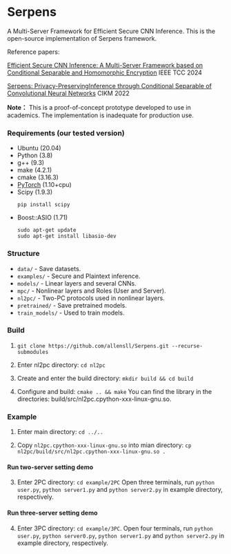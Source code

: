 # Serpens

A Multi-Server Framework for Efficient Secure CNN Inference. This is the open-source implementation of Serpens framework.

Reference papers:

[Efficient Secure CNN Inference: A Multi-Server Framework based on Conditional Separable and Homomorphic Encryption](https://ieeexplore.ieee.org/document/10636333) IEEE TCC 2024

[Serpens: Privacy-PreservingInference through Conditional Separable of Convolutional Neural Networks](https://dl.acm.org/doi/10.1145/3511808.3557450) CIKM 2022


**Note：** This is a proof-of-concept prototype developed to use in academics. The implementation is inadequate for production use. 


### Requirements (our tested version)

* Ubuntu (20.04)
* Python (3.8)
* g++ (9.3)
* make (4.2.1)
* cmake (3.16.3)
* [PyTorch](https://pytorch.org/get-started/locally/) (1.10+cpu)
* Scipy (1.9.3)
    ```
    pip install scipy
    ```
* Boost::ASIO (1.71)
    ```
    sudo apt-get update
    sudo apt-get install libasio-dev
    ```
### Structure

* `data/` - Save datasets.
* `examples/` - Secure and Plaintext inference.
* `models/` - Linear layers and several CNNs.
* `mpc/` - Nonlinear layers and Roles (User and Server).
* `nl2pc/` - Two-PC protocols used in nonlinear layers.
* `pretrained/` - Save pretrained models.
* `train_models/` - Used to train models.

### Build

1. `git clone https://github.com/allensll/Serpens.git --recurse-submodules`

2. Enter nl2pc directory: `cd nl2pc`

3. Create and enter the build directory: `mkdir build && cd build`

4. Configure and build: `cmake .. && make`
   You can find the library in the directories: build/src/nl2pc.cpython-xxx-linux-gnu.so.

### Example

1. Enter main directory: `cd ../..`

2. Copy `nl2pc.cpython-xxx-linux-gnu.so` into mian directory:
    `cp nl2pc/build/src/nl2pc.cpython-xxx-linux-gnu.so .`

#### Run two-server setting demo

3. Enter 2PC directory: `cd example/2PC`
    Open three terminals, run `python user.py`, `python server1.py` and `python server2.py` in example directory, respectively.

#### Run three-server setting demo

4. Enter 3PC directory: `cd example/3PC`.
    Open four terminals, run `python user.py`, `python server0.py`, `python server1.py` and `python server2.py` in example directory, respectively.



